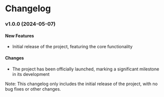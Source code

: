 **Changelog**
================

### **v1.0.0** (2024-05-07)
#### **New Features**

* Initial release of the project, featuring the core functionality

#### **Changes**

* The project has been officially launched, marking a significant milestone in its development

Note: This changelog only includes the initial release of the project, with no bug fixes or other changes.
